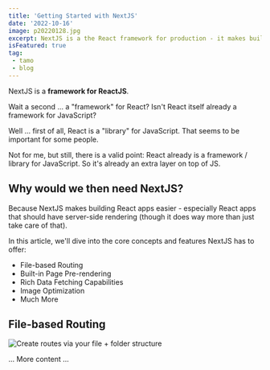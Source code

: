```yaml
---
title: 'Getting Started with NextJS'
date: '2022-10-16'
image: p20220128.jpg
excerpt: NextJS is a the React framework for production - it makes building fullstack React apps and sites a breeze and ships with built-in SSR.
isFeatured: true
tag:
 - tamo
 - blog
---
```


NextJS is a **framework for ReactJS**.

Wait a second ... a "framework" for React? Isn't React itself already a framework for JavaScript?

Well ... first of all, React is a "library" for JavaScript. That seems to be important for some people.

Not for me, but still, there is a valid point: React already is a framework / library for JavaScript. So it's already an extra layer on top of JS.

## Why would we then need NextJS?

Because NextJS makes building React apps easier - especially React apps that should have server-side rendering (though it does way more than just take care of that).

In this article, we'll dive into the core concepts and features NextJS has to offer:

- File-based Routing
- Built-in Page Pre-rendering
- Rich Data Fetching Capabilities
- Image Optimization
- Much More

## File-based Routing

![Create routes via your file + folder structure](/mv.jpg)

... More content ...